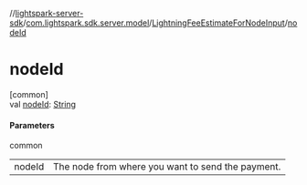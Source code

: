 //[lightspark-server-sdk](../../../index.md)/[com.lightspark.sdk.server.model](../index.md)/[LightningFeeEstimateForNodeInput](index.md)/[nodeId](node-id.md)

# nodeId

[common]\
val [nodeId](node-id.md): [String](https://kotlinlang.org/api/latest/jvm/stdlib/kotlin/-string/index.html)

#### Parameters

common

| | |
|---|---|
| nodeId | The node from where you want to send the payment. |
